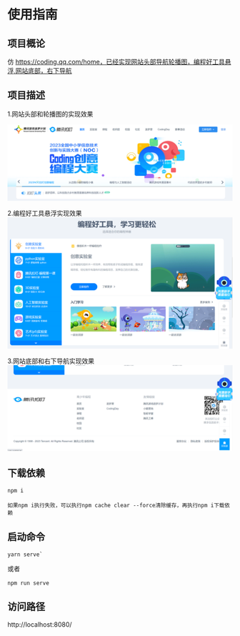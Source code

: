 # 使用指南

## 项目概论
仿 https://coding.qq.com/home，已经实现网站头部导航轮播图，编程好工具悬浮,网站底部，右下导航

## 项目描述
1.网站头部和轮播图的实现效果

![](src/assets/header%2Bbanner.png)

2.编程好工具悬浮实现效果
![](src/assets/programme.png)

3.网站底部和右下导航实现效果
![](src/assets/footer%2Bslide.png)

## 下载依赖
```
npm i

如果npm i执行失败，可以执行npm cache clear --force清除缓存，再执行npm i下载依赖
```
## 启动命令
```
yarn serve`
```

或者

```
npm run serve
```

## 访问路径

http://localhost:8080/
